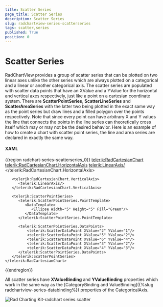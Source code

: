 ```yaml
---
title: Scatter Series
page_title: Scatter Series
description: Scatter Series
slug: radchartview-series-scatterseries
tags: scatter,series
published: True
position: 0
---
```


# Scatter Series

RadChartView provides a group of scatter series that can be plotted on two linear axes unlike the other series which are always plotted on a categorical and a linear or another categorical axis. The scatter series are populated with scatter data points that have an XValue and a YValue for the horizontal and vertical axes respectively, just like a point on a cartesian coordinate system. There are __ScatterPointSeries__, __ScatterLineSeries__ and __ScatterAreaSeries__ with the latter two being plotted in the exact same way as the point series but draw lines and a filled polygon over the points respectively. Note that since every point can have arbitrary X and Y values the line that connects the points in the line series can theoretically cross itself which may or may not be the desired behavior. Here is an example of how to create a chart with scatter point series, the line and area series are declared in exactly the same way.        

#### __XAML__

{{region radchart-series-scatterseries_0}}
	<telerik:RadCartesianChart>
	   <telerik:RadCartesianChart.HorizontalAxis>
	      <telerik:LinearAxis/>
	   </telerik:RadCartesianChart.HorizontalAxis>
	
	   <telerik:RadCartesianChart.VerticalAxis>
	      <telerik:LinearAxis/>
	   </telerik:RadCartesianChart.VerticalAxis>
	
	   <telerik:ScatterPointSeries>
	      <telerik:ScatterPointSeries.PointTemplate>
	         <DataTemplate>
	            <Ellipse Width="5" Height="5" Fill="Green"/>
	         </DataTemplate>
	      </telerik:ScatterPointSeries.PointTemplate>
	
	      <telerik:ScatterPointSeries.DataPoints>
		      <telerik:ScatterDataPoint XValue="2" YValue="1"/>
		      <telerik:ScatterDataPoint XValue="5" YValue="2"/>
		      <telerik:ScatterDataPoint XValue="6" YValue="4"/>
		      <telerik:ScatterDataPoint XValue="3" YValue="2"/>
		      <telerik:ScatterDataPoint XValue="4" YValue="3"/>
	      </telerik:ScatterPointSeries.DataPoints>
	   </telerik:ScatterPointSeries>
	</telerik:RadCartesianChart>
{{endregion}}

All scatter series have __XValueBinding__ and __YValueBinding__  properties which work in the same way as the [CategoryBinding and ValueBinding]({%slug radchartview-series-databinding%}) properties of the CategoricalAxis.
        
![Rad Charting Kit-radchart series scatter](images/radchartview-chart_series_scatter.PNG)
